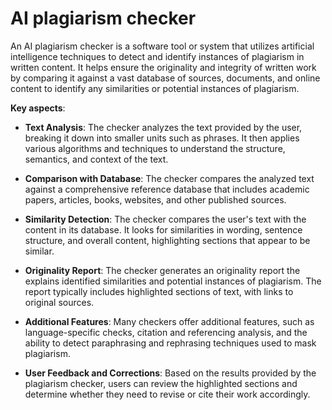 # AI plagiarism checker

An AI plagiarism checker is a software tool or system that utilizes artificial intelligence techniques to detect and identify instances of plagiarism in written content. It helps ensure the originality and integrity of written work by comparing it against a vast database of sources, documents, and online content to identify any similarities or potential instances of plagiarism.

**Key aspects**:

* **Text Analysis**: The checker analyzes the text provided by the user, breaking it down into smaller units such as phrases. It then applies various algorithms and techniques to understand the structure, semantics, and context of the text.

* **Comparison with Database**: The checker compares the analyzed text against a comprehensive reference database that includes academic papers, articles, books, websites, and other published sources.

* **Similarity Detection**: The checker compares the user's text with the content in its database. It looks for similarities in wording, sentence structure, and overall content, highlighting sections that appear to be similar.

* **Originality Report**: The checker generates an originality report the explains identified similarities and potential instances of plagiarism. The report typically includes highlighted sections of text, with links to original sources.

* **Additional Features**: Many checkers offer additional features, such as language-specific checks, citation and referencing analysis, and the ability to detect paraphrasing and rephrasing techniques used to mask plagiarism.

* **User Feedback and Corrections**: Based on the results provided by the plagiarism checker, users can review the highlighted sections and determine whether they need to revise or cite their work accordingly.
